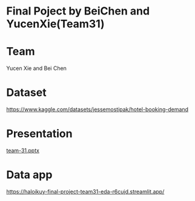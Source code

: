 # Final Poject by BeiChen and YucenXie(Team31)
# Team
Yucen Xie and Bei Chen
# Dataset
https://www.kaggle.com/datasets/jessemostipak/hotel-booking-demand

# Presentation
[team-31.pptx](https://github.com/haloikuy/Final_project_team31/files/9963603/team-31.pptx)

# Data app
https://haloikuy-final-project-team31-eda-r6cujd.streamlit.app/
